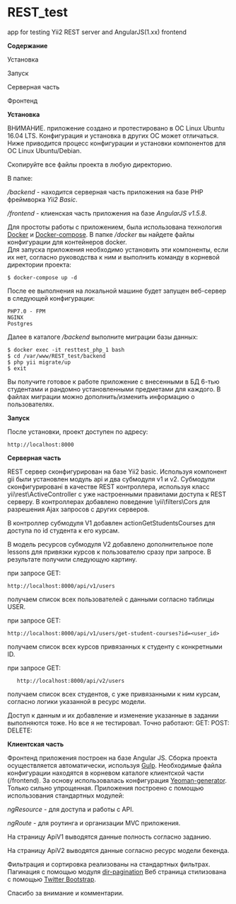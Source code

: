 # REST_test
app for testing Yii2 REST server and AngularJS(1.xx) frontend

**Содержание**

  Установка 
  
  Запуск 
  
  Cерверная часть
  
  Фронтенд

**Установка**

ВНИМАНИЕ. приложение создано и протестировано в ОС Linux Ubuntu 16.04 LTS. Конфигурация и установка в других ОС может отличаться. Ниже приводится процесс конфигурации и установки компонентов для ОС Linux Ubuntu/Debian.

Скопируйте все файлы проекта в любую директорию.

В папке:

  _/backend_ - находится серверная часть приложения на базе PHP фреймворка _Yii2 Basic_.
  
  _/frontend_ - клиенская часть приложения на базе _AngularJS v1.5.8_.
  
Для простоты работы с приложением, была использована технология [Docker](www.docker.com) и [Docker-compose](https://github.com/docker/compose).
В папке _/docker_ вы найдете файлы конфигурации для контейнеров docker.  
Для запуска приложения необходимо установить эти компоненты, если их нет, согласно руководства к ним  и выполнить комaнду в корневой директории проекта:

    $ docker-compose up -d
    
После ее выполнения на локальной машине будет запущен веб-сервер в следующей конфигурации:

    PHP7.0 - FPM
    NGINX
    Postgres

Далее в каталоге _/backend_ выполните миграции базы данных:

    $ docker exec -it resttest_php_1 bash
    $ cd /var/www/REST_test/backend
    $ php yii migrate/up
    $ exit
    
Вы получите готовое к работе приложение с внесенными в БД 6-тью студентами и рандомно установленными предметами для каждого.
В файлах миграции можно дополнить/изменить информацию о пользователях.
    
**Запуск**

После установки, проект доступен по адресу:

    http://localhost:8000
    
**Серверная часть**

REST сервер сконфигурирован на базе Yii2 basic. Используя компонент gii были установлен модуль api и два субмодуля v1 и v2. Субмодули сконфигурировані в качестве REST контроллера, используя класс yii\rest\ActiveController с уже настроенными правилами доступа к REST серверу.
В контроллерах добавлено поведение \yii\filters\Cors для разрешения Ajax запросов с других серверов.

В контроллер субмодуля V1 добавлен actionGetStudentsCourses для доступа по id студента к его курсам.

В модель ресурсов субмодуля V2 добавлено дополнительное поле lessons для привязки курсов к пользователю сразу при запросе.
В результате получили следующую картину.

  при запросе GET:
  
    http://localhost:8000/api/v1/users
    
получаем список всех пользователей с данными согласно таблицы USER.
  
  при запросе GET: 
  
    http://localhost:8000/api/v1/users/get-student-courses?id=<user_id> 

получаем список всех курсов привязанных к студенту с конкретными ID.
    
   при запросе GET: 
     
       http://localhost:8000/api/v2/users 
       
получаем список всех студентов, с уже привязанными к ним курсам, согласно логики указанной в ресурс модели.

Доступ к данным и их добавление и изменение указанные в задании выполняются тоже. Но все я не тестировал. Точно работают:
 GET:
 POST: 
 DELETE:
 
**Клиентская часть** 

Фронтенд приложения построен на базе Angular JS. Сборка проекта осуществляется автоматически, используя [Gulp](https://github.com/gulpjs/gulp).
Необходимые файла конфигурации находятся в корневом каталоге клиентской части (/frontend). За основу использовалась конфигурация [Yeoman-generator](https://github.com/yeoman/generator-angular). Только сильно упрощенная.
Приложения построено с помощью использования стандартных модулей:

_ngResource_ - для доступа и работы с API.

_ngRoute_ - для роутинга и организации MVC приложения.

На страницу ApiV1 выводятся данные полность согласно заданию.

На страницу ApiV2 выводятся данные согласно ресурс модели бекенда.

Фильтрация и сортировка реализованы на стандартных фильтрах.
Пагинация с помощью модуля [dir-pagination](https://github.com/michaelbromley/angularUtils/tree/master/src/directives/pagination)
Веб страница стилизована с помощью [Twitter Bootstrap](http://getbootstrap.com/).


Спасибо за внимание и комментарии.

